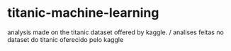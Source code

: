 # titanic-machine-learning
analysis made on the titanic dataset offered by kaggle. / analises feitas no dataset do titanic oferecido pelo kaggle
